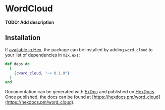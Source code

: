 # WordCloud

**TODO: Add description**

## Installation

If [available in Hex](https://hex.pm/docs/publish), the package can be installed
by adding `word_cloud` to your list of dependencies in `mix.exs`:

```elixir
def deps do
  [
    {:word_cloud, "~> 0.1.0"}
  ]
end
```

Documentation can be generated with [ExDoc](https://github.com/elixir-lang/ex_doc)
and published on [HexDocs](https://hexdocs.pm). Once published, the docs can
be found at [https://hexdocs.pm/word_cloud](https://hexdocs.pm/word_cloud).

